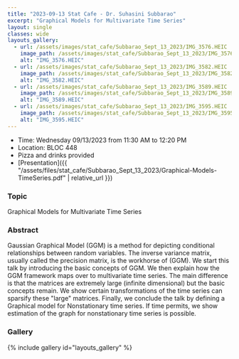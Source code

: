 ```yaml
---
title: "2023-09-13 Stat Cafe - Dr. Suhasini Subbarao"
excerpt: "Graphical Models for Multivariate Time Series"
layout: single
classes: wide
layouts_gallery:
  - url: /assets/images/stat_cafe/Subbarao_Sept_13_2023/IMG_3576.HEIC
    image_path: /assets/images/stat_cafe/Subbarao_Sept_13_2023/IMG_3576.HEIC
    alt: "IMG_3576.HEIC"
  - url: /assets/images/stat_cafe/Subbarao_Sept_13_2023/IMG_3582.HEIC
    image_path: /assets/images/stat_cafe/Subbarao_Sept_13_2023/IMG_3582.HEIC
    alt: "IMG_3582.HEIC"
  - url: /assets/images/stat_cafe/Subbarao_Sept_13_2023/IMG_3589.HEIC
    image_path: /assets/images/stat_cafe/Subbarao_Sept_13_2023/IMG_3589.HEIC
    alt: "IMG_3589.HEIC"
  - url: /assets/images/stat_cafe/Subbarao_Sept_13_2023/IMG_3595.HEIC
    image_path: /assets/images/stat_cafe/Subbarao_Sept_13_2023/IMG_3595.HEIC
    alt: "IMG_3595.HEIC"
---
```


- Time: Wednesday 09/13/2023 from 11:30 AM to 12:20 PM
- Location: BLOC 448
- Pizza and drinks provided
- [Presentation]({{ "/assets/files/stat_cafe/Subbarao_Sept_13_2023/Graphical-Models-TimeSeries.pdf" | relative_url }})


### Topic

Graphical Models for Multivariate Time Series

### Abstract

Gaussian Graphical Model (GGM) is a method for depicting conditional relationships between random variables. The inverse variance matrix, usually called the precision matrix, is the workhorse of (GGM). We start this talk by introducing the basic concepts of GGM. We then explain how the GGM framework maps over to multivariate time series. The main difference is that the matrices are extremely large (infinite dimensional) but the basic concepts remain. We show certain transformations of the time series can sparsify these "large" matrices. Finally, we conclude the talk by defining a Graphical model for Nonstationary time series. If time permits, we show estimation of the graph for nonstationary time series is possible.

### Gallery

{% include gallery id="layouts_gallery" %}
